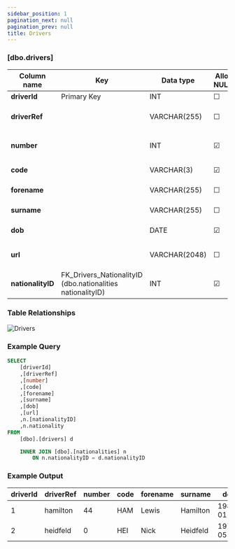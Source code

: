 ```yaml
---
sidebar_position: 1
pagination_next: null
pagination_prev: null
title: Drivers
---
```


### [dbo.drivers]
| Column name | Key | Data type | Allow NULLs | Default | Description |
| ------- | ------- | ------- | ------- | ------- | ------- |
| **driverId** |  Primary Key | INT | ☐ |  |  | 
| **driverRef** |  | VARCHAR(255) | ☐ |  | Unique driver identifier | 
| **number** |  | INT | ☑ |  | Permanent driver number | 
| **code** |  | VARCHAR(3) | ☑ |  | Driver code e.g. "ALO" | 
| **forename** |  | VARCHAR(255) | ☐ |  | Driver forename | 
| **surname** |  | VARCHAR(255) | ☐ |  | Driver surname | 
| **dob** |  | DATE | ☑ |  | Driver date of birth | 
| **url** |  | VARCHAR(2048) | ☐ |  | Driver Wikipedia page | 
| **nationalityID** | FK_Drivers_NationalityID (dbo.nationalities nationalityID) | INT | ☑ |  | Foreign Key to nationalities | 

### Table Relationships

![Drivers](/img/table-relationships/drivers.png)

### Example Query

```sql
SELECT 
	[driverId]
	,[driverRef]
	,[number]
	,[code]
	,[forename]
	,[surname]
	,[dob]
	,[url]
	,n.[nationalityID]
	,n.nationality
FROM 
	[dbo].[drivers] d

	INNER JOIN [dbo].[nationalities] n
		ON n.nationalityID = d.nationalityID
```

### Example Output

|**driverId**|**driverRef**|**number**|**code**|**forename**|**surname**|**dob**|**url**|**nationalityID**|  
|---|---|---|---|---|---|---|---|---|  
|1|hamilton|44|HAM|Lewis|Hamilton|1985-01-07|http://en.wikipedia.org/wiki/Lewis_Hamilton|10|  
|2|heidfeld|0|HEI|Nick|Heidfeld|1977-05-10|http://en.wikipedia.org/wiki/Nick_Heidfeld|21| 
